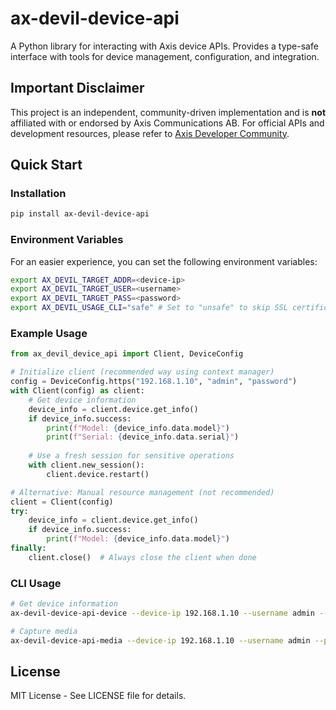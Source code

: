 # ax-devil-device-api

A Python library for interacting with Axis device APIs. Provides a type-safe interface with tools for device management, configuration, and integration.

## Important Disclaimer

This project is an independent, community-driven implementation and is **not** affiliated with or endorsed by Axis Communications AB. For official APIs and development resources, please refer to [Axis Developer Community](https://www.axis.com/en-us/developer).

## Quick Start

### Installation

```bash
pip install ax-devil-device-api
```

### Environment Variables
For an easier experience, you can set the following environment variables:
```bash
export AX_DEVIL_TARGET_ADDR=<device-ip>
export AX_DEVIL_TARGET_USER=<username>
export AX_DEVIL_TARGET_PASS=<password>
export AX_DEVIL_USAGE_CLI="safe" # Set to "unsafe" to skip SSL certificate verification for CLI calls
```

### Example Usage

```python
from ax_devil_device_api import Client, DeviceConfig

# Initialize client (recommended way using context manager)
config = DeviceConfig.https("192.168.1.10", "admin", "password")
with Client(config) as client:
    # Get device information
    device_info = client.device.get_info()
    if device_info.success:
        print(f"Model: {device_info.data.model}")
        print(f"Serial: {device_info.data.serial}")
        
    # Use a fresh session for sensitive operations
    with client.new_session():
        client.device.restart()

# Alternative: Manual resource management (not recommended)
client = Client(config)
try:
    device_info = client.device.get_info()
    if device_info.success:
        print(f"Model: {device_info.data.model}")
finally:
    client.close()  # Always close the client when done
```

### CLI Usage

```bash
# Get device information
ax-devil-device-api-device --device-ip 192.168.1.10 --username admin --password secret info

# Capture media
ax-devil-device-api-media --device-ip 192.168.1.10 --username admin --password secret --output image.jpg capture
```

## License

MIT License - See LICENSE file for details.